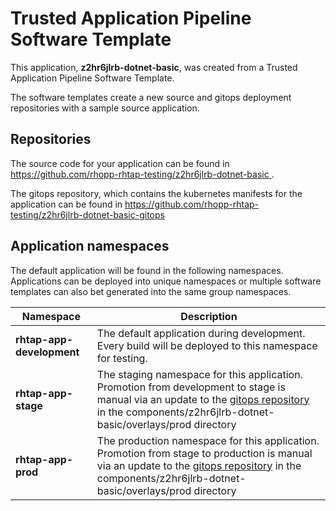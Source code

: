 # Trusted Application Pipeline Software Template

This application, **z2hr6jlrb-dotnet-basic**, was created from a Trusted Application Pipeline Software Template.

The software templates create a new source and gitops deployment repositories with a sample source application. 

## Repositories

The source code for your application can be found in [https://github.com/rhopp-rhtap-testing/z2hr6jlrb-dotnet-basic ](https://github.com/rhopp-rhtap-testing/z2hr6jlrb-dotnet-basic ).
 
The gitops repository, which contains the kubernetes manifests for the application can be found in 
[https://github.com/rhopp-rhtap-testing/z2hr6jlrb-dotnet-basic-gitops ](https://github.com/rhopp-rhtap-testing/z2hr6jlrb-dotnet-basic-gitops ) 

## Application namespaces 

The default application will be found in the following namespaces. Applications can be deployed into unique namespaces or multiple software templates can also bet generated into the same group namespaces.  

|  Namespace   |  Description   |  
| -------- | -------- |   
| **rhtap-app-development** | The default application during development. Every build will be deployed to this namespace for testing. | 
| **rhtap-app-stage** | The staging namespace for this application. Promotion from development to stage is manual via an update to the [gitops repository](https://github.com/rhopp-rhtap-testing/z2hr6jlrb-dotnet-basic-gitops ) in the components/z2hr6jlrb-dotnet-basic/overlays/prod directory |  
| **rhtap-app-prod** | The production namespace for this application. Promotion from stage to production is manual via an update to the [gitops repository](https://github.com/rhopp-rhtap-testing/z2hr6jlrb-dotnet-basic-gitops ) in the components/z2hr6jlrb-dotnet-basic/overlays/prod directory | 